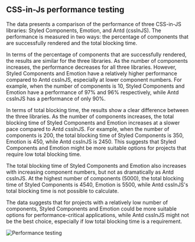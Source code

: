 <h2>CSS-in-Js performance testing</h2>

The data presents a comparison of the performance of three CSS-in-JS libraries: Styled Components, Emotion, and Antd (cssInJS). The performance is measured in two ways: the percentage of components that are successfully rendered and the total blocking time.

In terms of the percentage of components that are successfully rendered, the results are similar for the three libraries. As the number of components increases, the performance decreases for all three libraries. However, Styled Components and Emotion have a relatively higher performance compared to Antd cssInJS, especially at lower component numbers. For example, when the number of components is 10, Styled Components and Emotion have a performance of 97% and 96% respectively, while Antd cssInJS has a performance of only 90%.

In terms of total blocking time, the results show a clear difference between the three libraries. As the number of components increases, the total blocking time of Styled Components and Emotion increases at a slower pace compared to Antd cssInJS. For example, when the number of components is 200, the total blocking time of Styled Components is 350, Emotion is 450, while Antd cssInJS is 2450. This suggests that Styled Components and Emotion might be more suitable options for projects that require low total blocking time.

The total blocking time of Styled Components and Emotion also increases with increasing component numbers, but not as dramatically as Antd cssInJS. At the highest number of components (5000), the total blocking time of Styled Components is 4540, Emotion is 5500, while Antd cssInJS's total blocking time is not possible to calculate.

The data suggests that for projects with a relatively low number of components, Styled Components and Emotion could be more suitable options for performance-critical applications, while Antd cssInJS might not be the best choice, especially if low total blocking time is a requirement.

![Performance testing](https://user-images.githubusercontent.com/66440787/215357774-02ae2b99-28cb-4efe-a0d4-cf073fd7dde0.png)





